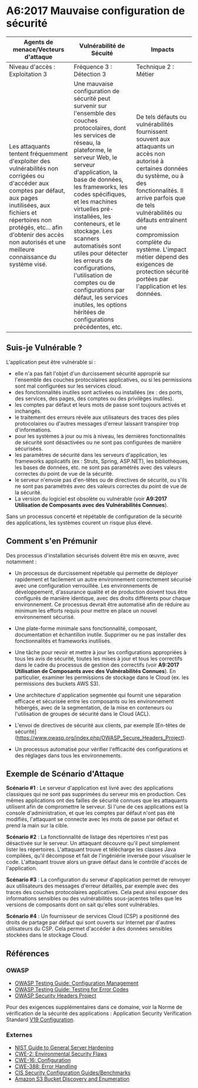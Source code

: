 # A6:2017 Mauvaise configuration de sécurité

| Agents de menace/Vecteurs d'attaque | Vulnérabilité de Sécuité           | Impacts               |
| -- | -- | -- |
| Niveau d'accès : Exploitation 3 | Fréquence 3 : Détection 3 | Technique 2 : Métier |
| Les attaquants tentent fréquemment d'exploiter des vulnérabilités non corrigées ou d'accéder aux comptes par défaut, aux pages inutilisées, aux fichiers et répertoires non protégés, etc... afin d'obtenir des accès non autorisés et une meilleure connaissance du système visé. | Une mauvaise configuration de sécurité peut survenir sur l'ensemble des couches protocolaires, dont les services de réseau, la plateforme, le serveur Web, le serveur d'application, la base de données, les frameworks, les codes spécifiques, et les machines virtuelles pré-installées, les conteneurs, et le stockage. Les scanners automatisés sont utiles pour détecter les erreurs de configurations, l'utilisation de comptes ou de configurations par défaut, les services inutiles, les options héritées de configurations précédentes, etc. | De tels défauts ou vulnérabilités fournissent souvent aux attaquants un accès non autorisé à certaines données du système, ou à des fonctionnalités. Il arrive parfois que de tels vulnérabilités ou défauts entraînent une compromission complète du système. L'impact métier dépend des exigences de protection sécurité portées par l'application et les données. |

## Suis-je Vulnérable ?

L'application peut être vulnérable si :

* elle n'a pas fait l'objet d'un durcissement sécurité approprié sur l'ensemble des couches protocolaires applicatives, ou si les permissions sont mal configurées sur les services cloud.
* des fonctionnalités inutiles sont activées ou installées (ex : des ports, des services, des pages, des comptes ou des privilèges inutiles).
* les comptes par défaut et leurs mots de passe sont toujours activés et inchangés.
* le traitement des erreurs révèle aux utilisateurs des traces des piles protocolaires ou d'autres messages d'erreur laissant transpirer trop d'informations.
* pour les systèmes à jour ou mis à niveau, les dernières fonctionnalités de sécurité sont désactivées ou ne sont pas configurées de manière sécurisées.
* les paramètres de sécurité dans les serveurs d'application, les frameworks applicatifs (ex : Struts, Spring, ASP.NET), les bibliothèques, les bases de données, etc. ne sont pas paramétrés avec des valeurs correctes du point de vue de la sécurité.
* le serveur n'envoie pas d'en-têtes ou de directives de sécurité, ou s'ils ne sont pas paramétrés avec des valeurs correctes du point de vue de la sécurité.
* La version du logiciel est obsolète ou vulnérable (voir **A9:2017 Utilisation de Composants avec des Vulnérabilités Connues**).

Sans un processus concerté et répétable de configuration de la sécurité des applications, les systèmes courent un risque plus élevé.

## Comment s'en Prémunir

Des processus d'installation sécurisés doivent être mis en œuvre, avec notamment :

* Un processus de durcissement répétable qui permette de déployer rapidement et facilement un autre environnement correctement sécurisé avec une configuration verrouillée. Les environnements de développement, d'assurance qualité et de production doivent tous être configurés de manière identique, avec des droits différents pour chaque environnement. Ce processus devrait être automatisé afin de réduire au minimum les efforts requis pour mettre en place un nouvel environnement sécurisé.

* Une plate-forme minimale sans fonctionnalité, composant, documentation et échantillon inutile. Supprimer ou ne pas installer des fonctionnalités et frameworks inutilisés.

* Une tâche pour revoir et mettre à jour les configurations appropriées à tous les avis de sécurité, toutes les mises à jour et tous les correctifs dans le cadre du processus de gestion des correctifs (voir **A9:2017 Utilisation de Composants avec des Vulnérabilités Connues**). En particulier, examiner les permissions de stockage dans le Cloud (ex. les permissions des buckets AWS S3).

* Une architecture d'application segmentée qui fournit une séparation efficace et sécurisée entre les composants ou les environnement hébergés, avec de la segmentation, de la mise en conteneurs ou l'utilisation de groupes de sécurité dans le Cloud (ACL).

* L'envoi de directives de sécurité aux clients, par exemple [En-têtes de sécurité] (https://www.owasp.org/index.php/OWASP_Secure_Headers_Project).

* Un processus automatisé pour vérifier l'efficacité des configurations et des réglages dans tous les environnements.

## Exemple de Scénario d'Attaque

**Scénario #1** : Le serveur d'application est livré avec des applications classiques qui ne sont pas supprimées du serveur mis en production. Ces mêmes applications ont des failles de sécurité connues que les attaquants utilisent afin de compromettre le serveur. Si l'une de ces applications est la console d'administration, et que les comptes par défaut n'ont pas été modifiés, l'attaquant se connecte avec les mots de passe par défaut et prend la main sur la cible.

**Scénario #2** : La fonctionnalité de listage des répertoires n'est pas désactivée sur le serveur. Un attaquant découvre qu'il peut simplement lister les répertoires. L'attaquant trouve et télécharge les classes Java compilées, qu'il décompose et fait de l'ingéniérie inversée pour visualiser le code. L'attaquant trouve alors un grave défaut dans le contrôle d'accès de l'application.

**Scénario #3** : La configuration du serveur d'application permet de renvoyer aux utilisateurs des messages d'erreur détaillés, par exemple avec des traces des couches protocolaires applicatives. Cela peut ainsi exposer des informations sensibles ou des vulnérabilités sous-jacentes telles que les versions de composants dont on sait qu'elles sont vulnérables.

**Scénario #4** : Un fournisseur de services Cloud (CSP) a positionné des droits de partage par défaut qui sont ouverts sur  Internet par d'autres utilisateurs du CSP. Cela permet d'accéder à des données sensibles stockées dans le stockage Cloud.

## Références

### OWASP

* [OWASP Testing Guide: Configuration Management](https://www.owasp.org/index.php/Testing_for_configuration_management)
* [OWASP Testing Guide: Testing for Error Codes](https://www.owasp.org/index.php/Testing_for_Error_Code_(OWASP-IG-006))
* [OWASP Security Headers Project](https://www.owasp.org/index.php/OWASP_Secure_Headers_Project)

Pour des exigences supplémentaires dans ce domaine, voir la Norme de vérification de la sécurité des applications : Application Security Verification Standard [V19 Configuration](https://www.owasp.org/index.php/ASVS_V19_Configuration).

### Externes

* [NIST Guide to General Server Hardening](https://csrc.nist.gov/publications/detail/sp/800-123/final)
* [CWE-2: Environmental Security Flaws](https://cwe.mitre.org/data/definitions/2.html)
* [CWE-16: Configuration](https://cwe.mitre.org/data/definitions/16.html)
* [CWE-388: Error Handling](https://cwe.mitre.org/data/definitions/388.html)
* [CIS Security Configuration Guides/Benchmarks](https://www.cisecurity.org/cis-benchmarks/)
* [Amazon S3 Bucket Discovery and Enumeration](https://blog.websecurify.com/2017/10/aws-s3-bucket-discovery.html)

